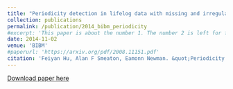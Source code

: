 ```yaml
---
title: "Periodicity detection in lifelog data with missing and irregularly sampled data"
collection: publications
permalink: /publication/2014_bibm_periodicity
#excerpt: 'This paper is about the number 1. The number 2 is left for future work.'
date: 2014-11-02
venue: 'BIBM'
#paperurl: 'https://arxiv.org/pdf/2008.11151.pdf'
citation: 'Feiyan Hu, Alan F Smeaton, Eamonn Newman. &quot;Periodicity detection in lifelog data with missing and irregularly sampled data.&quot; <i>The IEEE International Conference on Bioinformatics and Biomedicine (BIBM 2014)</i>. '
---
```

<!--- This paper is about the number 1. The number 2 is left for future work.-->
[Download paper here](http://doras.dcu.ie/20261/1/QSPH-2014.pdf)

<!--- Recommended citation: Your Name, You. (2009). "Paper Title Number 1." <i>Journal 1</i>. 1(1) .-->
